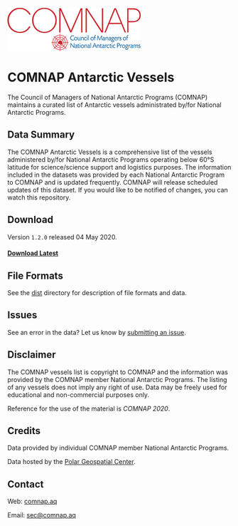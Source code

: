 ![COMNAP Logo](/img/comnap-logo-color.png)
# COMNAP Antarctic Vessels
The Council of Managers of National Antarctic Programs (COMNAP) maintains a curated list of Antarctic vessels administrated by/for National Antarctic Programs.

## Data Summary
The COMNAP Antarctic Vessels is a comprehensive list of the vessels administered by/for National Antarctic Programs operating below 60°S latitude for science/science support and logistics purposes. The information included in the datasets was provided by each National Antarctic Program to COMNAP and is updated frequently. COMNAP will release scheduled updates of this dataset. If you would like to be notified of changes, you can watch this repository.

## Download
Version `1.2.0` released 04 May 2020.

#### [Download Latest](https://github.com/PolarGeospatialCenter/comnap-antarctic-vessels/releases)

## File Formats
See the [dist](/dist) directory for description of file formats and data.

## Issues
See an error in the data? Let us know by [submitting an issue](https://github.com/PolarGeospatialCenter/comnap-antarctic-vessels/issues).

## Disclaimer
The COMNAP vessels list is copyright to COMNAP and the information was provided by the COMNAP member National Antarctic Programs. The listing of any vessels does not imply any right of use. Data may be freely used for educational and non-commercial purposes only.

Reference for the use of the material is *COMNAP 2020*.

## Credits
Data provided by individual COMNAP member National Antarctic Programs.

Data hosted by the [Polar Geospatial Center](//www.pgc.umn.edu).

## Contact
Web: [comnap.aq](//comnap.aq)

Email: <sec@comnap.aq>

